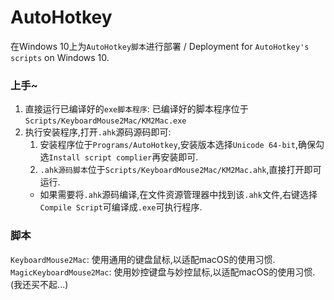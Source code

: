 # AutoHotkey
在Windows 10上为`AutoHotkey脚本`进行部署 / Deployment for `AutoHotkey's scripts` on Windows 10.

### 上手~
1. 直接运行已编译好的`exe脚本程序`:
    已编译好的脚本程序位于`Scripts/KeyboardMouse2Mac/KM2Mac.exe`
2. 执行安装程序,打开`.ahk`源码源码即可:
    1. 安装程序位于`Programs/AutoHotkey`,安装版本选择`Unicode 64-bit`,确保勾选`Install script complier`再安装即可.
    2. `.ahk源码脚本`位于`Scripts/KeyboardMouse2Mac/KM2Mac.ahk`,直接打开即可运行.
    * 如果需要将`.ahk`源码编译,在文件资源管理器中找到该`.ahk`文件,右键选择`Compile Script`可编译成`.exe`可执行程序.

### 脚本
`KeyboardMouse2Mac`: 使用通用的键盘鼠标,以适配macOS的使用习惯.
`MagicKeyboardMouse2Mac`: 使用妙控键盘与妙控鼠标,以适配macOS的使用习惯.(我还买不起...)